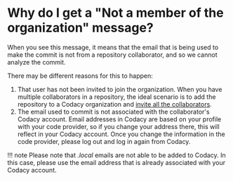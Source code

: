 # Why do I get a "Not a member of the organization" message?

When you see this message, it means that the email that is being used to make the commit is not from a repository collaborator, and so we cannot analyze the commit.

There may be different reasons for this to happen:

1. That user has not been invited to join the organization. When you have multiple collaborators in a repository, the ideal scenario is to add the repository to a Codacy organization and [invite all the collaborators](https://support.codacy.com/hc/en-us/articles/360009340553-Creating-and-managing-teams#h.d20ci87op3zp).
2. The email used to commit is not associated with the collaborator's Codacy account. Email addresses in Codacy are based on your profile with your code provider, so if you change your address there, this will reflect in your Codacy account. Once you change the information in the code provider, please log out and log in again from Codacy.

!!! note
    Please note that *.local* emails are not able to be added to Codacy. In this case, please use the email address that is already associated with your Codacy account. 
